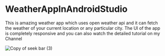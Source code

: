 # WeatherAppInAndroidStudio
This is amazing weather app which uses open weather api and it can fetch the weather of your current location or any particular city. The UI of the app is completely responsive and you can also watch the detailed tutorial on my Channel


![Copy of seek bar (3)](https://user-images.githubusercontent.com/64765400/103085628-1c2cac00-4597-11eb-9c40-3d1663e0a39a.png)
